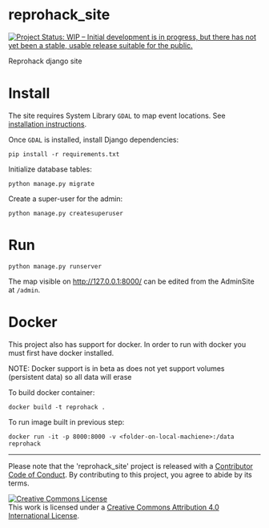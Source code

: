 # reprohack_site

[![Project Status: WIP – Initial development is in progress, but there has not yet been a stable, usable release suitable for the public.](https://www.repostatus.org/badges/latest/wip.svg)](https://www.repostatus.org/#wip)


Reprohack django site

Install
=======

The site requires System Library `GDAL` to map event locations. See [installation instructions](https://gdal.org/download.html).

Once `GDAL` is installed, install Django dependencies:

```{bash}
pip install -r requirements.txt
```

Initialize database tables:

```{bash}
python manage.py migrate
```

Create a super-user for the admin:

```{bash}
python manage.py createsuperuser
```

Run
===

```{bash}
python manage.py runserver
```

The map visible on http://127.0.0.1:8000/ can be edited from the AdminSite at ``/admin``.

Docker
======

This project also has support for docker. In order to run with docker you must first have docker installed.

NOTE: Docker support is in beta as does not yet support volumes (persistent data) so all data will erase

To build docker container:
```{bash}
docker build -t reprohack .
```

To run image built in previous step:
```{bash}
docker run -it -p 8000:8000 -v <folder-on-local-machiene>:/data reprohack
```

***

Please note that the 'reprohack_site' project is released with a
[Contributor Code of Conduct](CODE_OF_CONDUCT.md).
By contributing to this project, you agree to abide by its terms.

<a rel="license" href="http://creativecommons.org/licenses/by/4.0/"><img alt="Creative Commons License" style="border-width:0" src="https://i.creativecommons.org/l/by/4.0/88x31.png" /></a><br />This work is licensed under a <a rel="license" href="http://creativecommons.org/licenses/by/4.0/">Creative Commons Attribution 4.0 International License</a>.
